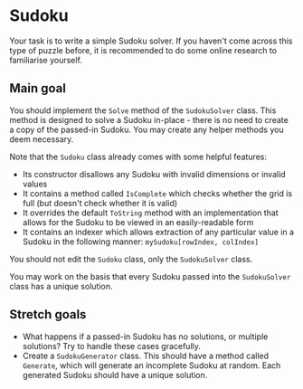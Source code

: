 # Sudoku

Your task is to write a simple Sudoku solver. If you haven't come across this type of puzzle before, it is recommended to do some online research to familiarise yourself.

## Main goal

You should implement the `Solve` method of the `SudokuSolver` class. This method is designed to solve a Sudoku in-place - there is no need to create a copy of the passed-in Sudoku. You may create any helper methods you deem necessary.

Note that the `Sudoku` class already comes with some helpful features:

- Its constructor disallows any Sudoku with invalid dimensions or invalid values
- It contains a method called `IsComplete` which checks whether the grid is full (but doesn't check whether it is valid)
- It overrides the default `ToString` method with an implementation that allows for the Sudoku to be viewed in an easily-readable form
- It contains an indexer which allows extraction of any particular value in a Sudoku in the following manner: `mySudoku[rowIndex, colIndex]`

You should not edit the `Sudoku` class, only the `SudokuSolver` class.

You may work on the basis that every Sudoku passed into the `SudokuSolver` class has a unique solution.

## Stretch goals

- What happens if a passed-in Sudoku has no solutions, or multiple solutions? Try to handle these cases gracefully.
- Create a `SudokuGenerator` class. This should have a method called `Generate`, which will generate an incomplete Sudoku at random. Each generated Sudoku should have a unique solution.
